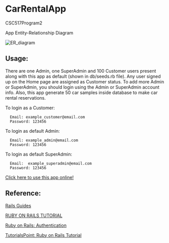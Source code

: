 # CarRentalApp
CSC517Program2

App Entity-Relationship Diagram

![ER_diagram](https://github.ncsu.edu/sli41/CarRentalApp/blob/master/ER_Diagram/relationship.png)


## Usage:

There are one Admin, one SuperAdmin and 100 Customer users present along with this app as default (shown in db/seeds.rb file). Any user signed up on the Home page are assigned as Customer status. To add more Admin or SuperAdmin, you should login using the Admin or SuperAdmin account info. Also, this app generate 50 car samples inside database to make car rental reservations.

To login as a Customer: 

      Email: example_customer@email.com
      Password: 123456
      
To login as default Admin:

      Email: example_admin@email.com
      Password: 123456
      
To login as default SuperAdmin:

      Email:  example_superadmin@email.com
      Password: 123456

[Click here to use this app online!](https://car-rental-app-2017.herokuapp.com/)

## Reference:
[Rails Guides](http://guides.rubyonrails.org)

[RUBY ON RAILS TUTORIAL](https://www.railstutorial.org)

[Ruby on Rails: Authentication](https://www.codecademy.com/courses/rails-auth/)

[TutorialsPoint: Ruby on Rails Tutorial](https://www.tutorialspoint.com//ruby-on-rails/index.htm)
